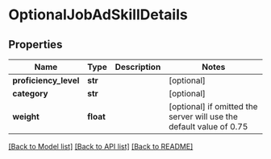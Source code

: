 # OptionalJobAdSkillDetails


## Properties
Name | Type | Description | Notes
------------ | ------------- | ------------- | -------------
**proficiency_level** | **str** |  | [optional] 
**category** | **str** |  | [optional] 
**weight** | **float** |  | [optional]  if omitted the server will use the default value of 0.75

[[Back to Model list]](../README.md#documentation-for-models) [[Back to API list]](../README.md#documentation-for-api-endpoints) [[Back to README]](../README.md)


